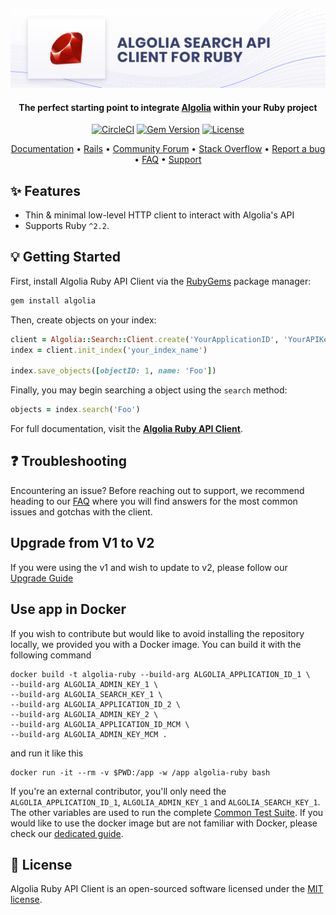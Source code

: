 <p align="center">
  <a href="https://www.algolia.com">
    <img alt="Algolia for Ruby" src="https://raw.githubusercontent.com/algolia/algoliasearch-client-common/master/banners/ruby.png" >
  </a>

  <h4 align="center">The perfect starting point to integrate <a href="https://algolia.com" target="_blank">Algolia</a> within your Ruby project</h4>

  <p align="center">
    <a href="https://circleci.com/gh/algolia/algoliasearch-client-ruby"><img src="https://circleci.com/gh/algolia/algoliasearch-client-ruby.svg?style=shield" alt="CircleCI" /></a>
    <a href="https://rubygems.org/gems/algolia"><img src="https://badge.fury.io/rb/algolia.svg" alt="Gem Version"></a>
    <a href="https://rubygems.org/gems/algolia"><img src="https://img.shields.io/badge/licence-MIT-blue.svg" alt="License"></a>
  </p>
</p>

<p align="center">
  <a href="https://www.algolia.com/doc/api-client/getting-started/install/ruby/" target="_blank">Documentation</a>  •
  <a href="https://github.com/algolia/algoliasearch-rails" target="_blank">Rails</a>  •
  <a href="https://discourse.algolia.com" target="_blank">Community Forum</a>  •
  <a href="http://stackoverflow.com/questions/tagged/algolia" target="_blank">Stack Overflow</a>  •
  <a href="https://github.com/algolia/algoliasearch-client-ruby/issues" target="_blank">Report a bug</a>  •
  <a href="https://www.algolia.com/doc/api-client/troubleshooting/faq/ruby/" target="_blank">FAQ</a>  •
  <a href="https://www.algolia.com/support" target="_blank">Support</a>
</p>

## ✨ Features

- Thin & minimal low-level HTTP client to interact with Algolia's API
- Supports Ruby `^2.2`.

## 💡 Getting Started

First, install Algolia Ruby API Client via the [RubyGems](https://rubygems.org/) package manager:
```bash
gem install algolia
```

Then, create objects on your index:


```ruby
client = Algolia::Search::Client.create('YourApplicationID', 'YourAPIKey')
index = client.init_index('your_index_name')

index.save_objects([objectID: 1, name: 'Foo'])
```

Finally, you may begin searching a object using the `search` method:
```ruby
objects = index.search('Foo')
```

For full documentation, visit the **[Algolia Ruby API Client](https://www.algolia.com/doc/api-client/getting-started/install/ruby/)**.

## ❓ Troubleshooting

Encountering an issue? Before reaching out to support, we recommend heading to our [FAQ](https://www.algolia.com/doc/api-client/troubleshooting/faq/ruby/) where you will find answers for the most common issues and gotchas with the client.

## Upgrade from V1 to V2

If you were using the v1 and wish to update to v2, please follow our [Upgrade Guide](upgrade_guide.md)

## Use app in Docker

If you wish to contribute but would like to avoid installing the repository locally, we provided you with a Docker image. You can build it with the following command
```.env
docker build -t algolia-ruby --build-arg ALGOLIA_APPLICATION_ID_1 \
--build-arg ALGOLIA_ADMIN_KEY_1 \
--build-arg ALGOLIA_SEARCH_KEY_1 \
--build-arg ALGOLIA_APPLICATION_ID_2 \
--build-arg ALGOLIA_ADMIN_KEY_2 \
--build-arg ALGOLIA_APPLICATION_ID_MCM \
--build-arg ALGOLIA_ADMIN_KEY_MCM .
```

and run it like this
```.env
docker run -it --rm -v $PWD:/app -w /app algolia-ruby bash
```

If you're an external contributor, you'll only need the `ALGOLIA_APPLICATION_ID_1`, `ALGOLIA_ADMIN_KEY_1` and `ALGOLIA_SEARCH_KEY_1`. The other variables are used to run the complete [Common Test Suite](https://github.com/algolia/algoliasearch-client-specs/tree/master/common-test-suite).
If you would like to use the docker image but are not familiar with Docker, please check our [dedicated guide](DOCKER_README.MD).

## 📄 License

Algolia Ruby API Client is an open-sourced software licensed under the [MIT license](LICENSE.md).
